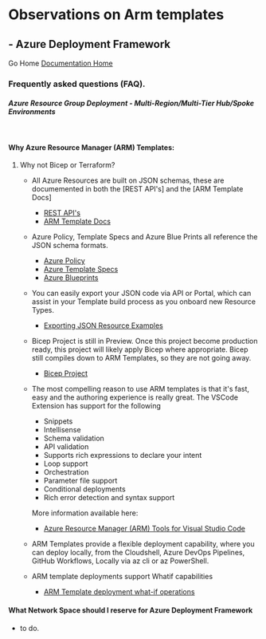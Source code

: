 #  Observations on Arm templates # 

## - Azure Deployment Framework ## 
Go Home [Documentation Home](./ARM.md)

### Frequently asked questions (FAQ).

#### *Azure Resource Group Deployment - Multi-Region/Multi-Tier Hub/Spoke Environments*
<br/>

#### Why Azure Resource Manager (ARM) Templates:
1) Why not Bicep or Terraform?

    - All Azure Resources are built on JSON schemas, these are documemented in both the [REST API's] and the [ARM Template Docs]

        - [REST API's](https://docs.microsoft.com/en-us/rest/api/?view=Azure)
        - [ARM Template Docs](https://docs.microsoft.com/en-us/azure/templates/)
    
    - Azure Policy, Template Specs and Azure Blue Prints all reference the JSON schema formats.

        - [Azure Policy](https://docs.microsoft.com/en-us/azure/governance/policy/)
        - [Azure Template Specs](https://docs.microsoft.com/en-us/azure/azure-resource-manager/templates/template-specs?tabs=azure-powershell)
        - [Azure Blueprints](https://docs.microsoft.com/en-us/azure/governance/blueprints/overview)

    - You can easily export your JSON code via API or Portal, which can assist in your Template build process as you onboard new Resource Types.
        - [Exporting JSON Resource Examples](../ADF/1-PrereqsToDeploy/19-TestResourceHTTP.ps1)

    - Bicep Project is still in Preview. Once this project become production ready, this project will likely apply Bicep where appropriate. Bicep still compiles down to ARM Templates, so they are not going away.

        - [Bicep Project](https://github.com/Azure/bicep/blob/main/README.md)
    
    - The most compelling reason to use ARM templates is that it's fast, easy and the authoring experience is really great. The VSCode Extension has support for the following
    
        - Snippets
        - Intellisense
        - Schema validation
        - API validation
        - Supports rich expressions to declare your intent
        - Loop support
        - Orchestration
        - Parameter file support
        - Conditional deployments
        - Rich error detection and syntax support
        
        More information available here: 
            
        - [Azure Resource Manager (ARM) Tools for Visual Studio Code](https://marketplace.visualstudio.com/items?itemName=msazurermtools.azurerm-vscode-tools)

    - ARM Templates provide a flexible deployment capability, where you can deploy locally, from the Cloudshell, Azure DevOps Pipelines, GitHub Workflows, Locally via az cli or az PowerShell.
    
    - ARM template deployments support Whatif capabilities
        
        -  [ARM Template deployment what-if operations](https://docs.microsoft.com/en-us/azure/azure-resource-manager/templates/template-deploy-what-if?tabs=azure-powershell)

#### What Network Space should I reserve for Azure Deployment Framework
- to do.